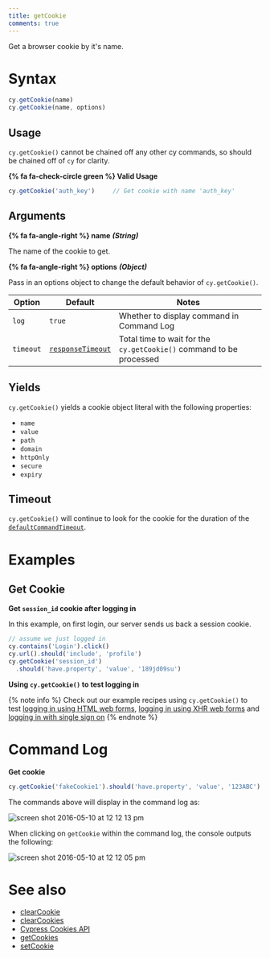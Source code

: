 ```yaml
---
title: getCookie
comments: true
---
```


Get a browser cookie by it's name.

# Syntax

```javascript
cy.getCookie(name)
cy.getCookie(name, options)
```

## Usage

`cy.getCookie()` cannot be chained off any other cy commands, so should be chained off of `cy` for clarity.

**{% fa fa-check-circle green %} Valid Usage**

```javascript
cy.getCookie('auth_key')     // Get cookie with name 'auth_key'
```

## Arguments

**{% fa fa-angle-right %} name** ***(String)***

The name of the cookie to get.

**{% fa fa-angle-right %} options** ***(Object)***

Pass in an options object to change the default behavior of `cy.getCookie()`.

Option | Default | Notes
--- | --- | ---
`log` | `true` | Whether to display command in Command Log
`timeout` | [`responseTimeout`](https://on.cypress.io/guides/configuration#timeouts) | Total time to wait for the `cy.getCookie()` command to be processed

## Yields

`cy.getCookie()` yields a cookie object literal with the following properties:

- `name`
- `value`
- `path`
- `domain`
- `httpOnly`
- `secure`
- `expiry`

## Timeout

`cy.getCookie()` will continue to look for the cookie for the duration of the [`defaultCommandTimeout`](https://on.cypress.io/guides/configuration#timeouts).

# Examples

## Get Cookie

**Get `session_id` cookie after logging in**

In this example, on first login, our server sends us back a session cookie.

```javascript
// assume we just logged in
cy.contains('Login').click()
cy.url().should('include', 'profile')
cy.getCookie('session_id')
  .should('have.property', 'value', '189jd09su')
```

**Using `cy.getCookie()` to test logging in**

{% note info %}
Check out our example recipes using `cy.getCookie()` to test [logging in using HTML web forms](https://github.com/cypress-io/cypress-example-recipes/blob/master/cypress/integration/logging_in_html_web_form_spec.js), [logging in using XHR web forms](https://github.com/cypress-io/cypress-example-recipes/blob/master/cypress/integration/logging_in_xhr_web_form_spec.js) and [logging in with single sign on](https://github.com/cypress-io/cypress-example-recipes/blob/master/cypress/integration/logging_in_single_sign_on_spec.js)
{% endnote %}

# Command Log

**Get cookie**

```javascript
cy.getCookie('fakeCookie1').should('have.property', 'value', '123ABC')
```

The commands above will display in the command log as:

![screen shot 2016-05-10 at 12 12 13 pm](https://cloud.githubusercontent.com/assets/1271364/15153750/7a1caa40-16a8-11e6-9f70-3858dacb6792.png)

When clicking on `getCookie` within the command log, the console outputs the following:

![screen shot 2016-05-10 at 12 12 05 pm](https://cloud.githubusercontent.com/assets/1271364/15153749/7a18b00c-16a8-11e6-86ad-ea969f46bb6c.png)

# See also

- [clearCookie](https://on.cypress.io/api/clearcookie)
- [clearCookies](https://on.cypress.io/api/clearcookies)
- [Cypress Cookies API](https://on.cypress.io/api/cookies)
- [getCookies](https://on.cypress.io/api/getcookies)
- [setCookie](https://on.cypress.io/api/setcookie)
